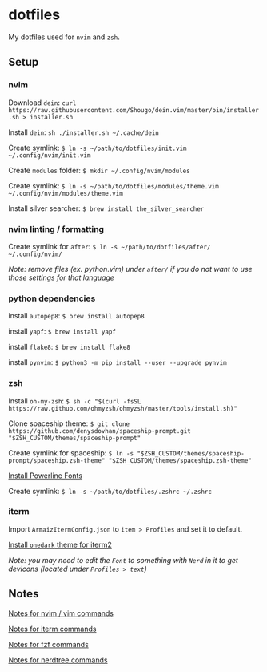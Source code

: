# dotfiles

My dotfiles used for `nvim` and `zsh`.

## Setup

### nvim

Download `dein`: `curl https://raw.githubusercontent.com/Shougo/dein.vim/master/bin/installer.sh > installer.sh`

Install `dein`: `sh ./installer.sh ~/.cache/dein`

Create symlink: `$ ln -s ~/path/to/dotfiles/init.vim ~/.config/nvim/init.vim`

Create `modules` folder: `$ mkdir ~/.config/nvim/modules`

Create symlink: `$ ln -s ~/path/to/dotfiles/modules/theme.vim ~/.config/nvim/modules/theme.vim`

Install silver searcher: `$ brew install the_silver_searcher`

### nvim linting / formatting

Create symlink for `after`: `$ ln -s ~/path/to/dotfiles/after/ ~/.config/nvim/`

_Note: remove files (ex. python.vim) under `after/` if you do not want to use those settings for that language_

### python dependencies

install `autopep8`: `$ brew install autopep8`

install `yapf`: `$ brew install yapf`

install `flake8`: `$ brew install flake8`

install `pynvim`: `$ python3 -m pip install --user --upgrade pynvim`

### zsh
Install `oh-my-zsh`: `$ sh -c "$(curl -fsSL https://raw.github.com/ohmyzsh/ohmyzsh/master/tools/install.sh)"`

Clone spaceship theme: `$ git clone https://github.com/denysdovhan/spaceship-prompt.git "$ZSH_CUSTOM/themes/spaceship-prompt"`

Create symlink for spaceship: `$ ln -s "$ZSH_CUSTOM/themes/spaceship-prompt/spaceship.zsh-theme" "$ZSH_CUSTOM/themes/spaceship.zsh-theme"`

[Install Powerline Fonts](https://github.com/powerline/fonts)

Create symlink: `$ ln -s ~/path/to/dotfiles/.zshrc ~/.zshrc`

### iterm
Import `ArmaizItermConfig.json` to `item > Profiles` and set it to default.

[Install `onedark` theme for iterm2](https://github.com/nathanbuchar/atom-one-dark-terminal)

_Note: you may need to edit the `Font` to something with `Nerd` in it to get devicons (located under `Profiles > text`)_

## Notes

[Notes for nvim / vim commands](NVIM_NOTES.md)

[Notes for iterm commands](ITERM_NOTES.md)

[Notes for fzf commands](FZF_NOTES.md)

[Notes for nerdtree commands](NERDTREE_NOTES.md)
